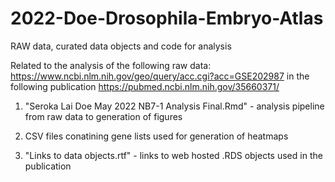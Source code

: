 # 2022-Doe-Drosophila-Embryo-Atlas
RAW data, curated data objects and code for analysis

Related to the analysis of the following raw data: https://www.ncbi.nlm.nih.gov/geo/query/acc.cgi?acc=GSE202987 in the following publication https://pubmed.ncbi.nlm.nih.gov/35660371/

1. "Seroka Lai Doe May 2022 NB7-1 Analysis Final.Rmd" - analysis pipeline from raw data to generation of figures

2. CSV files conatining gene lists used for generation of heatmaps

3. "Links to data objects.rtf" - links to web hosted .RDS objects used in the publication
